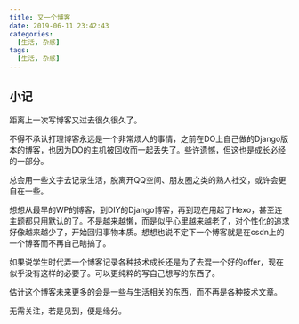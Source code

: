 ```yaml
---
title: 又一个博客
date: 2019-06-11 23:42:43
categories: 
  [生活, 杂感]
tags: 
  [生活, 杂感]
---
```


## 小记

距离上一次写博客又过去很久很久了。

不得不承认打理博客永远是一个非常烦人的事情，之前在DO上自己做的Django版本的博客，也因为DO的主机被回收而一起丢失了。些许遗憾，但这也是成长必经的一部分。

总会用一些文字去记录生活，脱离开QQ空间、朋友圈之类的熟人社交，或许会更自在一些。

想想从最早的WP的博客，到DIY的Django博客，再到现在用起了Hexo，甚至连主题都只用默认的了。不是越来越懒，而是似乎心里越来越老了，对个性化的追求好像越来越少了，开始回归事物本质。想想也说不定下一个博客就是在csdn上的一个博客而不再自己瞎搞了。

如果说学生时代弄一个博客记录各种技术成长还是为了去混一个好的offer，现在似乎没有这样的必要了。可以更纯粹的写自己想写的东西了。

估计这个博客未来更多的会是一些与生活相关的东西，而不再是各种技术文章。

无需关注，若是见到，便是缘分。
